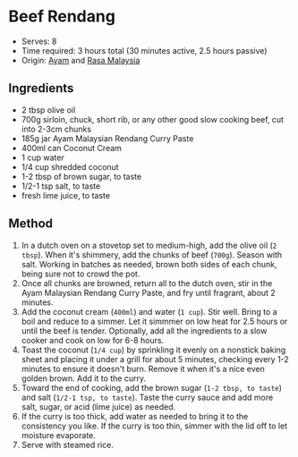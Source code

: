 # Beef Rendang
* Serves: 8
* Time required: 3 hours total (30 minutes active, 2.5 hours passive)
* Origin: [Ayam](https://ayam.com/recipes/malaysian-beef-rendang-slow-cooked) and [Rasa Malaysia](https://rasamalaysia.com/beef-rendang-recipe-rendang-daging/)

## Ingredients
* 2 tbsp olive oil
* 700g sirloin, chuck, short rib, or any other good slow cooking beef, cut into 2-3cm chunks
* 185g jar Ayam Malaysian Rendang Curry Paste
* 400ml can Coconut Cream
* 1 cup water
* 1/4 cup shredded coconut
* 1-2 tbsp of brown sugar, to taste
* 1/2-1 tsp salt, to taste
* fresh lime juice, to taste

## Method
1. In a dutch oven on a stovetop set to medium-high, add the olive oil (`2 tbsp`). When it's shimmery, add the chunks of beef (`700g`). Season with salt. Working in batches as needed, brown both sides of each chunk, being sure not to crowd the pot.
1. Once all chunks are browned, return all to the dutch oven, stir in the Ayam Malaysian Rendang Curry Paste, and fry until fragrant, about 2 minutes.
1. Add the coconut cream (`400ml`) and water (`1 cup`). Stir well. Bring to a boil and reduce to a simmer. Let it simmmer on low heat for 2.5 hours or until the beef is tender. Optionally, add all the ingredients to a slow cooker and cook on low for 6-8 hours.
1. Toast the coconut (`1/4 cup`) by sprinkling it evenly on a nonstick baking sheet and placing it under a grill for about 5 minutes, checking every 1-2 minutes to ensure it doesn't burn. Remove it when it's a nice even golden brown. Add it to the curry.
1. Toward the end of cooking, add the brown sugar (`1-2 tbsp, to taste`) and salt (`1/2-1 tsp, to taste`). Taste the curry sauce and add more salt, sugar, or acid (lime juice) as needed.
1. If the curry is too thick, add water as needed to bring it to the consistency you like. If the curry is too thin, simmer with the lid off to let moisture evaporate.
1. Serve with steamed rice.
